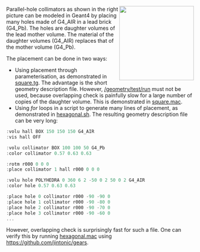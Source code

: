 <a href="https://www.nuclear-shields.com/parallel-hole-colimator.html"><img align="right" width="200px" src="https://www.nuclear-shields.com/pub/media/catalog/product/cache/image/485x460/e9c3970ab036de70892d86c6d221abfe/p/a/parallel_hole_lead_collimators_-_nuclear_shields.png"/></a>

Parallel-hole collimators as shown in the right picture can be modeled in Geant4 by placing many holes made of G4_AIR in a lead brick (G4_Pb). The holes are daughter volumes of the lead mother volume. The material of the daughter volumes (G4_AIR) replaces that of the mother volume (G4_Pb).

The placement can be done in two ways:
- Using placement through parameterisation, as demonstrated in [square.tg][]. The advantage is the short geometry description file. However, [/geometry/test/run][] must not be used, because overlapping check is painfully slow for a large number of copies of the daughter volume. This is demonstrated in [square.mac][].
- Using *for* loops in a script to generate many lines of placement, as demonstrated in [hexagonal.sh][]. The resulting geometry description file can be very long:

```cpp
:volu hall BOX 150 150 150 G4_AIR
:vis hall OFF

:volu collimator BOX 100 100 50 G4_Pb
:color collimator 0.57 0.63 0.63

:rotm r000 0 0 0
:place collimator 1 hall r000 0 0 0

:volu hole POLYHEDRA 0 360 6 2 -50 0 2 50 0 2 G4_AIR
:color hole 0.57 0.63 0.63

:place hole 0 collimator r000 -90 -90 0
:place hole 1 collimator r000 -90 -80 0
:place hole 2 collimator r000 -90 -70 0
:place hole 3 collimator r000 -90 -60 0
...
```

However, overlapping check is surprisingly fast for such a file. One can verify this by running [hexagonal.mac][] using <https://github.com/jintonic/gears>.

[square.tg]: https://github.com/jintonic/geant4/blob/main/medical/imaging/collimator/parallelHoles/square.tg
[square.mac]: https://github.com/jintonic/geant4/blob/main/medical/imaging/collimator/parallelHoles/square.mac
[hexagonal.sh]: https://github.com/jintonic/geant4/blob/main/medical/imaging/collimator/parallelHoles/hexagonal.sh
[hexagonal.sh]: https://github.com/jintonic/geant4/blob/main/medical/imaging/collimator/parallelHoles/hexagonal.sh
[hexagonal.mac]: https://github.com/jintonic/geant4/blob/main/medical/imaging/collimator/parallelHoles/hexagonal.mac
[/geometry/test/run]: https://geant4-userdoc.web.cern.ch/UsersGuides/ForApplicationDeveloper/html/Control/AllResources/Control/UIcommands/_geometry_test_.html#c7
[/geometry/test/run]: https://geant4-userdoc.web.cern.ch/UsersGuides/ForApplicationDeveloper/html/Control/AllResources/Control/UIcommands/_geometry_test_.html#c7

